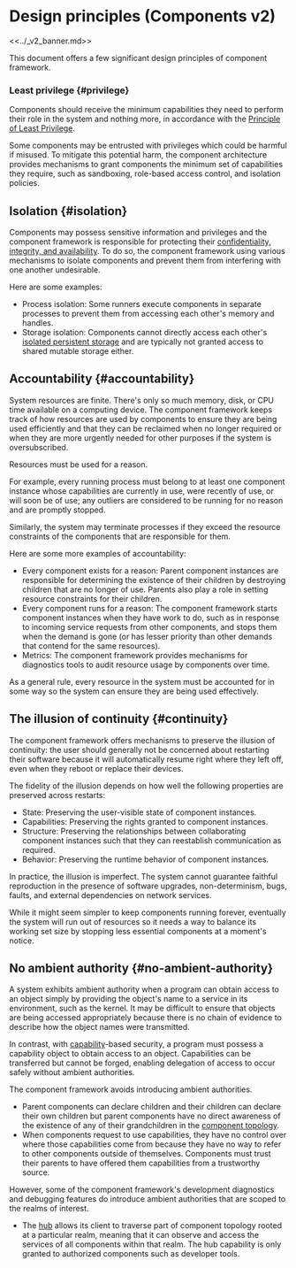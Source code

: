 # Design principles (Components v2)

<<../_v2_banner.md>>

This document offers a few significant design principles of component framework.

### Least privilege {#privilege}

Components should receive the minimum capabilities they need to perform their
role in the system and nothing more, in accordance with the
[Principle of Least Privilege][wiki-least-privilege].

Some components may be entrusted with privileges which could be harmful if
misused.  To mitigate this potential harm, the component architecture provides
mechanisms to grant components the minimum set of capabilities they require,
such as sandboxing, role-based access control, and isolation policies.

## Isolation {#isolation}

Components may possess sensitive information and privileges and the component
framework is responsible for protecting their
[confidentiality, integrity, and availability][wiki-infosec]. To do so,
the component framework using various mechanisms to isolate components and
prevent them from interfering with one another undesirable.

Here are some examples:

- Process isolation: Some runners execute components in separate processes
  to prevent them from accessing each other's memory and handles.
- Storage isolation: Components cannot directly access each other's
  [isolated persistent storage][doc-storage] and are typically not granted
  access to shared mutable storage either.

## Accountability {#accountability}

System resources are finite. There's only so much memory, disk, or CPU time
available on a computing device. The component framework keeps track of how
resources are used by components to ensure they are being used efficiently
and that they can be reclaimed when no longer required or when they are more
urgently needed for other purposes if the system is oversubscribed.

Resources must be used for a reason.

For example, every running process must belong to at least one component
instance whose capabilities are currently in use, were recently of use, or will
soon be of use; any outliers are considered to be running for no reason and are
promptly stopped.

Similarly, the system may terminate processes if they exceed the resource
constraints of the components that are responsible for them.

Here are some more examples of accountability:

- Every component exists for a reason: Parent component instances are
  responsible for determining the existence of their children by destroying
  children that are no longer of use. Parents also play a role in setting
  resource constraints for their children.
- Every component runs for a reason: The component framework starts
  component instances when they have work to do, such as in response to
  incoming service requests from other components, and stops them when the
  demand is gone (or has lesser priority than other demands that contend for
  the same resources).
- Metrics: The component framework provides mechanisms for diagnostics tools
  to audit resource usage by components over time.

As a general rule, every resource in the system must be accounted for in
some way so the system can ensure they are being used effectively.

## The illusion of continuity {#continuity}

The component framework offers mechanisms to preserve the illusion of
continuity: the user should generally not be concerned about restarting their
software because it will automatically resume right where they left off,
even when they reboot or replace their devices.

The fidelity of the illusion depends on how well the following properties
are preserved across restarts:

- State: Preserving the user-visible state of component instances.
- Capabilities: Preserving the rights granted to component instances.
- Structure: Preserving the relationships between collaborating component
  instances such that they can reestablish communication as required.
- Behavior: Preserving the runtime behavior of component instances.

In practice, the illusion is imperfect. The system cannot guarantee faithful
reproduction in the presence of software upgrades, non-determinism, bugs,
faults, and external dependencies on network services.

While it might seem simpler to keep components running forever, eventually the
system will run out of resources so it needs a way to balance its working
set size by stopping less essential components at a moment's notice.

## No ambient authority {#no-ambient-authority}

A system exhibits ambient authority when a program can obtain access to an
object simply by providing the object's name to a service in its environment,
such as the kernel. It may be difficult to ensure that objects are being
accessed appropriately because there is no chain of evidence to describe
how the object names were transmitted.

In contrast, with [capability][glossary-capability]-based security, a program
must possess a capability object to obtain access to an object. Capabilities
can be transferred but cannot be forged, enabling delegation of access to
occur safely without ambient authorities.

The component framework avoids introducing ambient authorities.

- Parent components can declare children and their children can declare their
  own children but parent components have no direct awareness of the existence
  of any of their grandchildren in the [component topology][doc-topology].
- When components request to use capabilities, they have no control over where
  those capabilities come from because they have no way to refer to other
  components outside of themselves. Components must trust their parents to have
  offered them capabilities from a trustworthy source.

However, some of the component framework's development diagnostics and debugging
features do introduce ambient authorities that are scoped to the realms of
interest.

- The [hub][doc-hub] allows its client to traverse part of component topology
  rooted at a particular realm, meaning that it can observe and access the
  services of all components within that realm. The hub capability is only
  granted to authorized components such as developer tools.

[doc-hub]: hub.md
[doc-storage]: capabilities/storage.md
[doc-topology]: topology.md
[glossary-capability]: /docs/glossary.md#capability
[wiki-infosec]: https://en.wikipedia.org/wiki/Information_security
[wiki-least-privilege]: https://en.wikipedia.org/wiki/Principle_of_least_privilege
